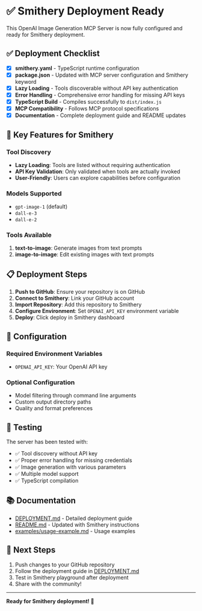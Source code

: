 # ✅ Smithery Deployment Ready

This OpenAI Image Generation MCP Server is now fully configured and ready for Smithery deployment.

## ✅ Deployment Checklist

- [x] **smithery.yaml** - TypeScript runtime configuration
- [x] **package.json** - Updated with MCP server configuration and Smithery keyword
- [x] **Lazy Loading** - Tools discoverable without API key authentication
- [x] **Error Handling** - Comprehensive error handling for missing API keys
- [x] **TypeScript Build** - Compiles successfully to `dist/index.js`
- [x] **MCP Compatibility** - Follows MCP protocol specifications
- [x] **Documentation** - Complete deployment guide and README updates

## 🚀 Key Features for Smithery

### Tool Discovery
- **Lazy Loading**: Tools are listed without requiring authentication
- **API Key Validation**: Only validated when tools are actually invoked
- **User-Friendly**: Users can explore capabilities before configuration

### Models Supported
- `gpt-image-1` (default)
- `dall-e-3`
- `dall-e-2`

### Tools Available
1. **text-to-image**: Generate images from text prompts
2. **image-to-image**: Edit existing images with text prompts

## 📋 Deployment Steps

1. **Push to GitHub**: Ensure your repository is on GitHub
2. **Connect to Smithery**: Link your GitHub account
3. **Import Repository**: Add this repository to Smithery
4. **Configure Environment**: Set `OPENAI_API_KEY` environment variable
5. **Deploy**: Click deploy in Smithery dashboard

## 🔧 Configuration

### Required Environment Variables
- `OPENAI_API_KEY`: Your OpenAI API key

### Optional Configuration
- Model filtering through command line arguments
- Custom output directory paths
- Quality and format preferences

## 🧪 Testing

The server has been tested with:
- ✅ Tool discovery without API key
- ✅ Proper error handling for missing credentials
- ✅ Image generation with various parameters
- ✅ Multiple model support
- ✅ TypeScript compilation

## 📚 Documentation

- [DEPLOYMENT.md](DEPLOYMENT.md) - Detailed deployment guide
- [README.md](README.md) - Updated with Smithery instructions
- [examples/usage-example.md](examples/usage-example.md) - Usage examples

## 🎯 Next Steps

1. Push changes to your GitHub repository
2. Follow the deployment guide in [DEPLOYMENT.md](DEPLOYMENT.md)
3. Test in Smithery playground after deployment
4. Share with the community!

---

**Ready for Smithery deployment! 🚀** 